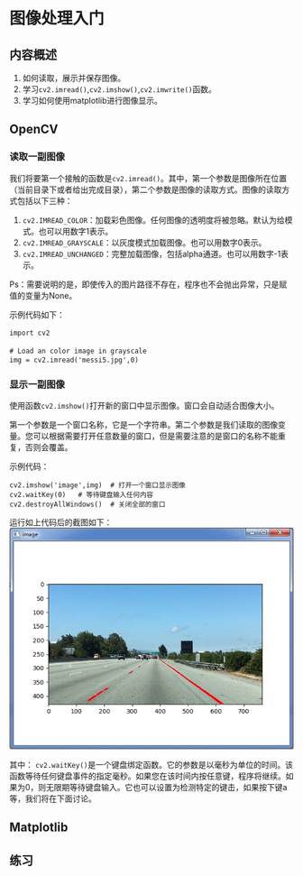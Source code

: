 # 图像处理入门

## 内容概述

1. 如何读取，展示并保存图像。
2. 学习`cv2.imread()`,`cv2.imshow()`,`cv2.imwrite()`函数。
3. 学习如何使用matplotlib进行图像显示。


## OpenCV
### 读取一副图像

我们将要第一个接触的函数是`cv2.imread()`。其中，第一个参数是图像所在位置（当前目录下或者给出完成目录），第二个参数是图像的读取方式。图像的读取方式包括以下三种：

1. `cv2.IMREAD_COLOR`：加载彩色图像。任何图像的透明度将被忽略。默认为给模式。也可以用数字1表示。
2. `cv2.IMREAD_GRAYSCALE`：以灰度模式加载图像。也可以用数字0表示。
3. `cv2.IMREAD_UNCHANGED`：完整加载图像，包括alpha通道。也可以用数字-1表示。

Ps：需要说明的是，即使传入的图片路径不存在，程序也不会抛出异常，只是赋值的变量为None。

示例代码如下：
```
import cv2

# Load an color image in grayscale
img = cv2.imread('messi5.jpg',0)
```

### 显示一副图像
使用函数`cv2.imshow()`打开新的窗口中显示图像。窗口会自动适合图像大小。

第一个参数是一个窗口名称，它是一个字符串。第二个参数是我们读取的图像变量。您可以根据需要打开任意数量的窗口，但是需要注意的是窗口的名称不能重复，否则会覆盖。

示例代码：
```
cv2.imshow('image',img)  # 打开一个窗口显示图像
cv2.waitKey(0)   # 等待键盘输入任何内容
cv2.destroyAllWindows()  # 关闭全部的窗口
```

运行如上代码后的截图如下：
![显示一副图像](/assets/7.jpg)

其中：
`cv2.waitKey()`是一个键盘绑定函数。它的参数是以毫秒为单位的时间。该函数等待任何键盘事件的指定毫秒。如果您在该时间内按任意键，程序将继续。如果为0，则无限期等待键盘输入。它也可以设置为检测特定的键击，如果按下键a等，我们将在下面讨论。


## Matplotlib




## 练习


